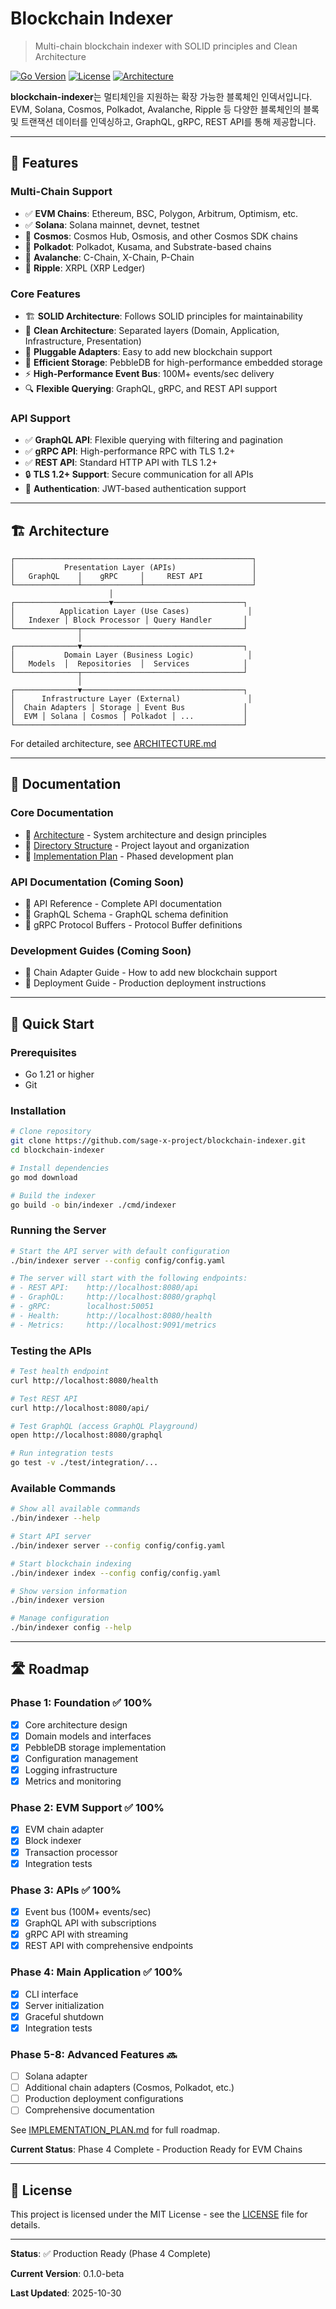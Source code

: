 # Blockchain Indexer

> Multi-chain blockchain indexer with SOLID principles and Clean Architecture

[![Go Version](https://img.shields.io/badge/Go-1.21+-00ADD8?style=flat&logo=go)](https://golang.org)
[![License](https://img.shields.io/badge/License-MIT-blue.svg)](LICENSE)
[![Architecture](https://img.shields.io/badge/Architecture-Clean-success)](docs/ARCHITECTURE.md)

**blockchain-indexer**는 멀티체인을 지원하는 확장 가능한 블록체인 인덱서입니다. EVM, Solana, Cosmos, Polkadot, Avalanche, Ripple 등 다양한 블록체인의 블록 및 트랜잭션 데이터를 인덱싱하고, GraphQL, gRPC, REST API를 통해 제공합니다.

---

## 🎯 Features

### Multi-Chain Support
- ✅ **EVM Chains**: Ethereum, BSC, Polygon, Arbitrum, Optimism, etc.
- ✅ **Solana**: Solana mainnet, devnet, testnet
- 🚧 **Cosmos**: Cosmos Hub, Osmosis, and other Cosmos SDK chains
- 🚧 **Polkadot**: Polkadot, Kusama, and Substrate-based chains
- 🚧 **Avalanche**: C-Chain, X-Chain, P-Chain
- 🚧 **Ripple**: XRPL (XRP Ledger)

### Core Features
- 🏗️ **SOLID Architecture**: Follows SOLID principles for maintainability
- 🧩 **Clean Architecture**: Separated layers (Domain, Application, Infrastructure, Presentation)
- 🔌 **Pluggable Adapters**: Easy to add new blockchain support
- 💾 **Efficient Storage**: PebbleDB for high-performance embedded storage
- ⚡ **High-Performance Event Bus**: 100M+ events/sec delivery
- 🔍 **Flexible Querying**: GraphQL, gRPC, and REST API support

### API Support
- ✅ **GraphQL API**: Flexible querying with filtering and pagination
- ✅ **gRPC API**: High-performance RPC with TLS 1.2+
- ✅ **REST API**: Standard HTTP API with TLS 1.2+
- 🔒 **TLS 1.2+ Support**: Secure communication for all APIs
- 🔑 **Authentication**: JWT-based authentication support

---

## 🏗️ Architecture

```
┌─────────────────────────────────────────────────────┐
│           Presentation Layer (APIs)                 │
│   GraphQL    │    gRPC     │     REST API           │
└──────────────┴─────────────┴────────────────────────┘
                      │
┌─────────────────────▼─────────────────────────────┐
│          Application Layer (Use Cases)             │
│   Indexer │ Block Processor │ Query Handler       │
└──────────────┬────────────────────────────────────┘
               │
┌──────────────▼────────────────────────────────────┐
│           Domain Layer (Business Logic)            │
│   Models  │  Repositories  │  Services            │
└──────────────┬────────────────────────────────────┘
               │
┌──────────────▼────────────────────────────────────┐
│      Infrastructure Layer (External)               │
│  Chain Adapters │ Storage │ Event Bus             │
│  EVM │ Solana │ Cosmos │ Polkadot │ ...           │
└───────────────────────────────────────────────────┘
```

For detailed architecture, see [ARCHITECTURE.md](docs/ARCHITECTURE.md)

---

## 📖 Documentation

### Core Documentation
- 📄 [Architecture](docs/ARCHITECTURE.md) - System architecture and design principles
- 📄 [Directory Structure](docs/DIRECTORY_STRUCTURE.md) - Project layout and organization
- 📄 [Implementation Plan](docs/IMPLEMENTATION_PLAN.md) - Phased development plan

### API Documentation (Coming Soon)
- 📄 API Reference - Complete API documentation
- 📄 GraphQL Schema - GraphQL schema definition
- 📄 gRPC Protocol Buffers - Protocol Buffer definitions

### Development Guides (Coming Soon)
- 📄 Chain Adapter Guide - How to add new blockchain support
- 📄 Deployment Guide - Production deployment instructions

---

## 🚀 Quick Start

### Prerequisites
- Go 1.21 or higher
- Git

### Installation

```bash
# Clone repository
git clone https://github.com/sage-x-project/blockchain-indexer.git
cd blockchain-indexer

# Install dependencies
go mod download

# Build the indexer
go build -o bin/indexer ./cmd/indexer
```

### Running the Server

```bash
# Start the API server with default configuration
./bin/indexer server --config config/config.yaml

# The server will start with the following endpoints:
# - REST API:    http://localhost:8080/api
# - GraphQL:     http://localhost:8080/graphql
# - gRPC:        localhost:50051
# - Health:      http://localhost:8080/health
# - Metrics:     http://localhost:9091/metrics
```

### Testing the APIs

```bash
# Test health endpoint
curl http://localhost:8080/health

# Test REST API
curl http://localhost:8080/api/

# Test GraphQL (access GraphQL Playground)
open http://localhost:8080/graphql

# Run integration tests
go test -v ./test/integration/...
```

### Available Commands

```bash
# Show all available commands
./bin/indexer --help

# Start API server
./bin/indexer server --config config/config.yaml

# Start blockchain indexing
./bin/indexer index --config config/config.yaml

# Show version information
./bin/indexer version

# Manage configuration
./bin/indexer config --help
```

---

## 🛣️ Roadmap

### Phase 1: Foundation ✅ 100%
- [x] Core architecture design
- [x] Domain models and interfaces
- [x] PebbleDB storage implementation
- [x] Configuration management
- [x] Logging infrastructure
- [x] Metrics and monitoring

### Phase 2: EVM Support ✅ 100%
- [x] EVM chain adapter
- [x] Block indexer
- [x] Transaction processor
- [x] Integration tests

### Phase 3: APIs ✅ 100%
- [x] Event bus (100M+ events/sec)
- [x] GraphQL API with subscriptions
- [x] gRPC API with streaming
- [x] REST API with comprehensive endpoints

### Phase 4: Main Application ✅ 100%
- [x] CLI interface
- [x] Server initialization
- [x] Graceful shutdown
- [x] Integration tests

### Phase 5-8: Advanced Features 🔜
- [ ] Solana adapter
- [ ] Additional chain adapters (Cosmos, Polkadot, etc.)
- [ ] Production deployment configurations
- [ ] Comprehensive documentation

See [IMPLEMENTATION_PLAN.md](docs/IMPLEMENTATION_PLAN.md) for full roadmap.

**Current Status**: Phase 4 Complete - Production Ready for EVM Chains

---

## 📝 License

This project is licensed under the MIT License - see the [LICENSE](LICENSE) file for details.

---

**Status**: ✅ Production Ready (Phase 4 Complete)

**Current Version**: 0.1.0-beta

**Last Updated**: 2025-10-30